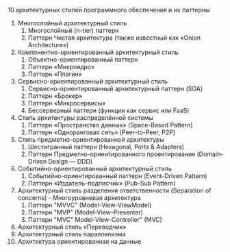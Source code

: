 10 архитектурных стилей программного обеспечения и их паттерны

1. Многослойный архитектурный стиль
	1. Многослойный (n-tier) паттерн
	2. Паттерн Чистая архитектура (также известный как «Onion Architecture»)
2. Компонентно-ориентированный архитектурный стиль
	1. Объектно-ориентированный паттерн
	2. Паттерн «Микроядро»
	3. Паттерн «Плагин»
3. Сервисно-ориентированный архитектурный стиль
	1. Сервисно-ориентированный архитектурный паттерн (SOA)
	2. Паттерн «Брокер»
	3. Паттерн «Микросервисы»
	4. Бессерверный паттерн (функции как сервис или FaaS)
4. Стиль архитектуры распределённой системы
	1. Паттерн «Пространство данных» (Space-Based Pattern)
	2. Паттерн «Одноранговая сеть» (Peer-to-Peer, P2P)
5. Стиль предметно-ориентированной архитектуры
	1. Шестигранный паттерн (Hexagonal, Ports & Adapters)
	2. Паттерн Предметно-ориентированного проектирования (Domain-Driven Design — DDD)
6. Событийно-ориентированный архитектурный стиль
	1. Событийно-ориентированный паттерн (Event-Driven Pattern)
	2. Паттерн «Издатель-подписчик» (Pub-Sub Pattern)
7. Архитектурный стиль разделения ответственности (Separation of concerns) - Многоуровневая архитектура
	1. Паттерн "MVVC" (Model-View-ViewModel)
	2. Паттерн "MVP" (Model-View-Presenter)
	3. Паттерн "MVC" Model-View-Controller" (MVC)
9. Архитектурный стиль «Переводчик»
10. Архитектурный стиль параллелизма
11. Архитектура ориентированная на данные